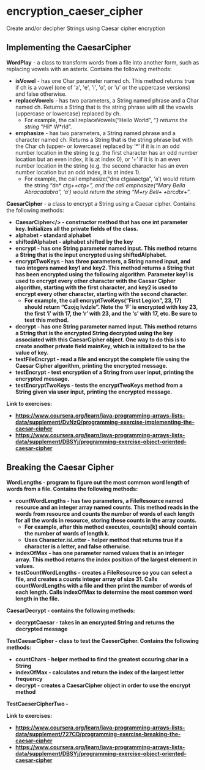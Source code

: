 # encryption_caeser_cipher
Create and/or decipher Strings using Caesar cipher encryption

## Implementing the CaesarCipher

<b>WordPlay</b> - a class to transform words from a file into another form, such as replacing vowels with an asterix. Contains the following methods:
* <b>isVowel</b> - has one Char parameter named ch. This method returns true if ch is a vowel (one of 'a', 'e', 'i', 'o', or 'u' or the uppercase versions) and false otherwise.
* <b>replaceVowels</b> - has two parameters, a String named phrase and a Char named ch. Returns a String that is the string phrase with all the vowels (uppercase or lowercase) replaced by ch. 
  * For example, the call replaceVowels(“Hello World”, ‘*’) returns the string “H*ll* W*rld”. 
* <b>emphasize</b> - has two parameters, a String named phrase and a character named ch. Returns a String that is the string phrase but with the Char ch (upper- or lowercase) replaced by ‘*’ if it is in an odd number location in the string (e.g. the first character has an odd number location but an even index, it is at index 0), or ‘+’ if it is in an even number location in the string (e.g. the second character has an even number location but an odd index, it is at index 1).
  * For example, the call emphasize(“dna ctgaaactga”, ‘a’) would return the string “dn* ctg+*+ctg+”, and the call emphasize(“Mary Bella Abracadabra”, ‘a’) would return the string “M+ry Bell+ +br*c*d*br+”.

<b>CaesarCipher</b> - a class to encrypt a String using a Caesar cipher. Contains the following methods:
* <b>CaesarCipher</> - constructor method that has one int parameter key. Initializes all the private fields of the class.
 * alphabet - standard alphabet
 * shiftedAlphabet - alphabet shifted by the key
* <b>encrypt</b> -  has one String parameter named input. This method returns a String that is the input encrypted using shiftedAlphabet.
* <b>encryptTwoKeys</b> - has three parameters, a String named input, and two integers named key1 and key2. This method returns a String that has been encrypted using the following algorithm. Parameter key1 is used to encrypt every other character with the Caesar Cipher algorithm, starting with the first character, and key2 is used to encrypt every other character, starting with the second character.
  * For example, the call encryptTwoKeys(“First Legion”, 23, 17) should return “Czojq Ivdzle”. Note the ‘F’ is encrypted with key 23, the first ‘i’ with 17, the ‘r’ with 23, and the ‘s’ with 17, etc. Be sure to test this method.
* <b>decrypt</b> - has one String parameter named input. This method returns a String that is the encrypted String decrypted using the key associated with this CaesarCipher object. One way to do this is to create another private field mainKey, which is initialized to be the value of key.
* <b>testFileEncrypt</b> - read a file and encrypt the complete file using the Caesar Cipher algorithm, printing the encrypted message.
* <b>testEncrypt</b> - test encryption of a String from user input, printing the encrypted message.
* <b>testEncryptTwoKeys</b> - tests the encryptTwoKeys method from a String given via user input, printing the encrypted message.

Link to exercises: 
* https://www.coursera.org/learn/java-programming-arrays-lists-data/supplement/DvNzQ/programming-exercise-implementing-the-caesar-cipher
* https://www.coursera.org/learn/java-programming-arrays-lists-data/supplement/DBSYj/programming-exercise-object-oriented-caesar-cipher

## Breaking the Caesar Cipher

<b>WordLengths</b> - program to figure out the most common word length of words from a file. Contains the following methods:
* <b>countWordLengths</b> - has two parameters, a FileResource named resource and an integer array named counts. This method reads in the words from resource and counts the number of words of each length for all the words in resource, storing these counts in the array counts.
  * For example, after this method executes, counts[k] should contain the number of words of length k.
  * Uses <b>Character.isLetter</b> - helper method that returns true if a character is a letter, and false otherwise.
* <b>indexOfMax</b> - has one parameter named values that is an integer array. This method returns the index position of the largest element in values. 
* <b>testCountWordLengths</b> - creates a FileResource so you can select a file, and creates a counts integer array of size 31. Calls <b>countWordLengths</b> with a file and then print the number of words of each length. Calls <b>indexOfMax</b> to determine the most common word length in the file.

<b>CaesarDecrypt</b> - contains the following methods:
* <b>decryptCaesar</b> - takes in an encrypted String and returns the decrypted message

<b>TestCaesarCipher</b> - class to test the CaeserCipher. Contains the following methods:
* <b>countChars</b> - helper method to find the greatest occuring char in a String
* <b>indexOfMax</b> - calculates and return the index of the largest letter frequency
* <b>decrypt</b> - creates a CaesarCipher object in order to use the encrypt method

<b>TestCaeserCipherTwo</b> - 

Link to exercises: 
* https://www.coursera.org/learn/java-programming-arrays-lists-data/supplement/727CD/programming-exercise-breaking-the-caesar-cipher
* https://www.coursera.org/learn/java-programming-arrays-lists-data/supplement/DBSYj/programming-exercise-object-oriented-caesar-cipher
